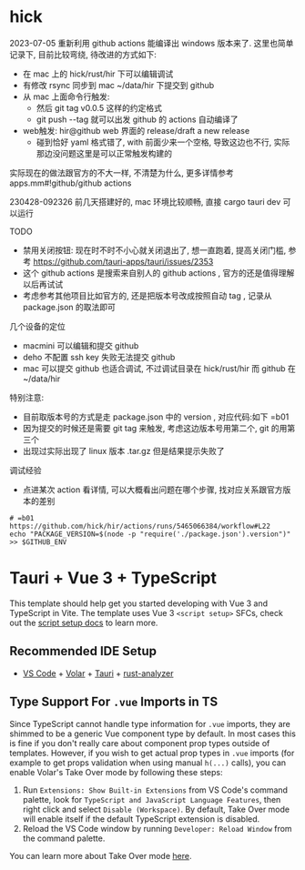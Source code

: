 # hick

2023-07-05 重新利用 github actions 能编译出 windows 版本来了.  这里也简单记录下, 目前比较弯绕, 待改进的方式如下:

* 在 mac 上的 hick/rust/hir 下可以编辑调试
* 有修改 rsync 同步到 mac ~/data/hir 下提交到 github
* 从 mac 上面命令行触发:
  - 然后 git tag v0.0.5 这样的约定格式
  - git push --tag 就可以出发 github 的 actions 自动编译了
* web触发: hir@github web 界面的 release/draft a new release 
  - 碰到恰好 yaml 格式错了, with 前面少来一个空格, 导致这边也不行, 实际那边没问题这里是可以正常触发构建的

实际现在的做法跟官方的不大一样, 不清楚为什么, 更多详情参考 apps.mm#!github/github actions

230428-092326 前几天搭建好的, mac 环境比较顺畅, 直接 cargo tauri dev 可以运行

TODO

  * 禁用关闭按钮: 现在时不时不小心就关闭退出了, 想一直跑着, 提高关闭门槛, 参考 https://github.com/tauri-apps/tauri/issues/2353
  * 这个 github actions 是搜索来自别人的 github actions , 官方的还是值得理解以后再试试
  * 考虑参考其他项目比如官方的, 还是把版本号改成按照自动 tag , 记录从 package.json 的取法即可

几个设备的定位

  * macmini 可以编辑和提交 github
  * deho 不配置 ssh key 失败无法提交 github
  * mac 可以提交 github 也适合调试, 不过调试目录在 hick/rust/hir 而 github 在 ~/data/hir


特别注意:

  * 目前取版本号的方式是走 package.json 中的 version , 对应代码:如下 =b01
  * 因为提交的时候还是需要 git tag 来触发, 考虑这边版本号用第二个, git 的用第三个
  * 出现过实际出现了 linux 版本 .tar.gz 但是结果提示失败了

调试经验

  * 点进某次 action 看详情, 可以大概看出问题在哪个步骤, 找对应关系跟官方版本的差别
  
```shell
# =b01 https://github.com/hick/hir/actions/runs/5465066384/workflow#L22 
echo "PACKAGE_VERSION=$(node -p "require('./package.json').version")" >> $GITHUB_ENV
```

# Tauri + Vue 3 + TypeScript

This template should help get you started developing with Vue 3 and TypeScript in Vite. The template uses Vue 3 `<script setup>` SFCs, check out the [script setup docs](https://v3.vuejs.org/api/sfc-script-setup.html#sfc-script-setup) to learn more.

## Recommended IDE Setup

- [VS Code](https://code.visualstudio.com/) + [Volar](https://marketplace.visualstudio.com/items?itemName=Vue.volar) + [Tauri](https://marketplace.visualstudio.com/items?itemName=tauri-apps.tauri-vscode) + [rust-analyzer](https://marketplace.visualstudio.com/items?itemName=rust-lang.rust-analyzer)

## Type Support For `.vue` Imports in TS

Since TypeScript cannot handle type information for `.vue` imports, they are shimmed to be a generic Vue component type by default. In most cases this is fine if you don't really care about component prop types outside of templates. However, if you wish to get actual prop types in `.vue` imports (for example to get props validation when using manual `h(...)` calls), you can enable Volar's Take Over mode by following these steps:

1. Run `Extensions: Show Built-in Extensions` from VS Code's command palette, look for `TypeScript and JavaScript Language Features`, then right click and select `Disable (Workspace)`. By default, Take Over mode will enable itself if the default TypeScript extension is disabled.
2. Reload the VS Code window by running `Developer: Reload Window` from the command palette.

You can learn more about Take Over mode [here](https://github.com/johnsoncodehk/volar/discussions/471).